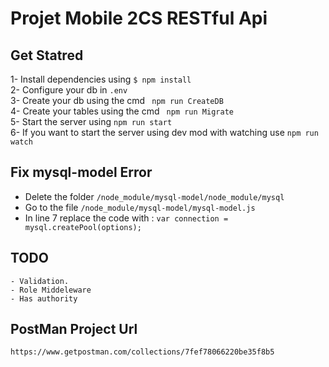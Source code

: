 # Projet Mobile 2CS RESTful Api

## Get Statred
1- Install dependencies using ````$ npm install```` <br>
2- Configure your db in ```.env```<br>
3- Create your db using the cmd ```` npm run CreateDB````<br> 
4- Create your tables using the cmd ```` npm run Migrate````<br> 
5- Start the server using ```npm run start```<br>
6- If you want to start the server using dev mod with watching use ```npm run watch```



## Fix mysql-model Error
 - Delete the folder ```/node_module/mysql-model/node_module/mysql```
 - Go to the file ```/node_module/mysql-model/mysql-model.js```
 - In line 7 replace the code with : ````var connection = mysql.createPool(options);````
 
## TODO 
    - Validation.
    - Role Middeleware
    - Has authority

## PostMan Project Url
    https://www.getpostman.com/collections/7fef78066220be35f8b5